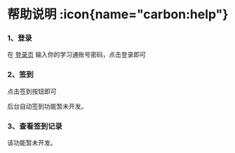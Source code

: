# 帮助说明 :icon{name="carbon:help"}

### 1、登录

在 [登录页](/login) 输入你的学习通账号密码，点击登录即可

### 2、签到

点击签到按钮即可

后台自动签到功能暂未开发。

### 3、查看签到记录

该功能暂未开发。


